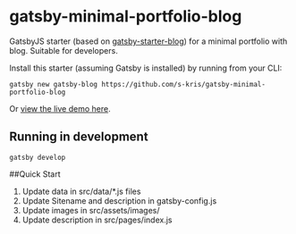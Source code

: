 # gatsby-minimal-portfolio-blog

GatsbyJS starter (based on [gatsby-starter-blog](https://github.com/gatsbyjs/gatsby-starter-blog)) for a minimal portfolio with blog. Suitable for developers.

Install this starter (assuming Gatsby is installed) by running from your CLI:

`gatsby new gatsby-blog https://github.com/s-kris/gatsby-minimal-portfolio-blog`

Or [view the live demo here](https://saikrishna.me).

## Running in development

`gatsby develop`

##Quick Start

1. Update data in src/data/\*.js files
2. Update Sitename and description in gatsby-config.js
3. Update images in src/assets/images/
4. Update description in src/pages/index.js
